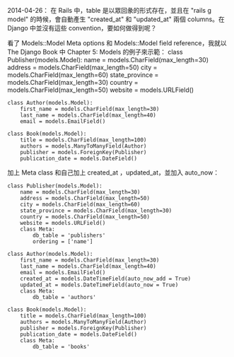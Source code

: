 2014-04-26：
在 Rails 中，table 是以眾回彖的形式存在，並且在 "rails g model" 的時候，會自動產生 "created_at" 和 "updated_at" 兩個 columns。在 Django 中並沒有這些 convention，要如何做得到呢？

看了 Models::Model Meta options 和 Models::Model field reference，我就以 The Django Book
中 Chapter 5: Models 的例子來示範：
    class Publisher(models.Model):
        name = models.CharField(max_length=30)
        address = models.CharField(max_length=50)
        city = models.CharField(max_length=60)
        state_province = models.CharField(max_length=30)
        country = models.CharField(max_length=50)
        website = models.URLField()
    
    class Author(models.Model):
        first_name = models.CharField(max_length=30)
        last_name = models.CharField(max_length=40)
        email = models.EmailField()
    
    class Book(models.Model):
        title = models.CharField(max_length=100)
        authors = models.ManyToManyField(Author)
        publisher = models.ForeignKey(Publisher)
        publication_date = models.DateField()

加上 Meta class 和自己加上 created_at ，updated_at，並加入 auto_now：
    
    class Publisher(models.Model):
        name = models.CharField(max_length=30)
        address = models.CharField(max_length=50)
        city = models.CharField(max_length=60)
        state_province = models.CharField(max_length=30)
        country = models.CharField(max_length=50)
        website = models.URLField()
        class Meta:
            db_table = 'publishers'
            ordering = ['name']

    class Author(models.Model):
        first_name = models.CharField(max_length=30)
        last_name = models.CharField(max_length=40)
        email = models.EmailField()
        created_at = models.DateTimeField(auto_now_add = True)
        updated_at = models.DateTimeField(auto_now = True)
        class Meta:
            db_table = 'authors'

    class Book(models.Model):
        title = models.CharField(max_length=100)
        authors = models.ManyToManyField(Author)
        publisher = models.ForeignKey(Publisher)
        publication_date = models.DateField()
        class Meta:
            db_table = 'books'

